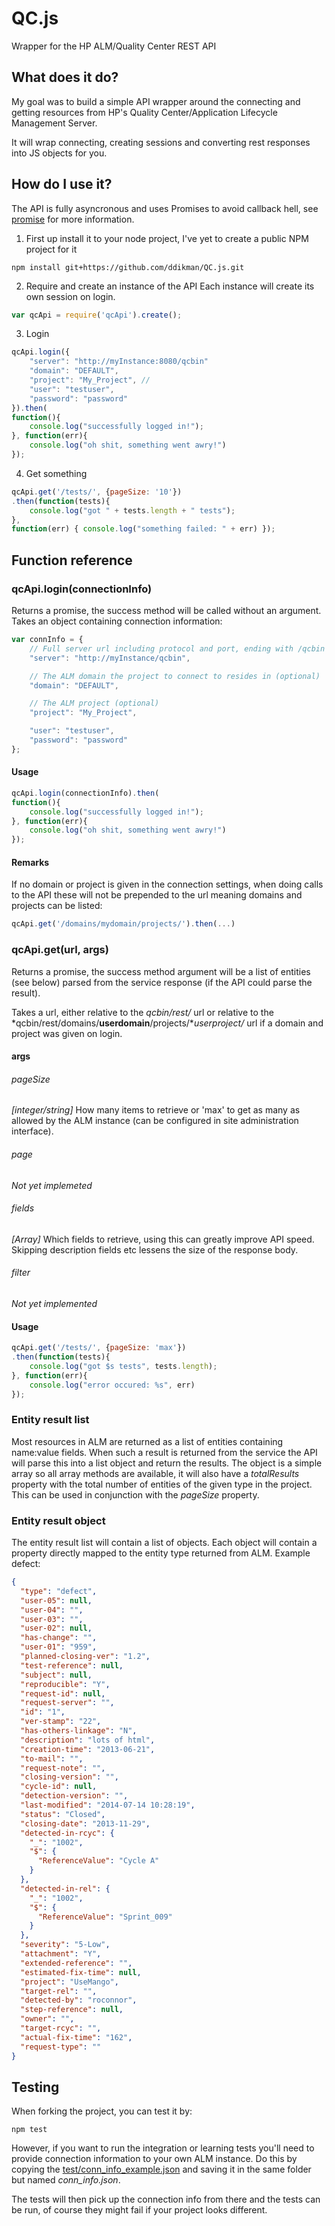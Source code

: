 # QC.js
Wrapper for the HP ALM/Quality Center REST API

## What does it do?
My goal was to build a simple API wrapper around the connecting and getting resources from HP's Quality Center/Application Lifecycle Management Server.

It will wrap connecting, creating sessions and converting rest responses into JS objects for you.

## How do I use it?

The API is fully asyncronous and uses Promises to avoid callback hell, see [promise](https://www.npmjs.com/package/promise) for more information.

1. First up install it to your node project, I've yet to create a public NPM project for it
``` shell
npm install git+https://github.com/ddikman/QC.js.git
```

2. Require and create an instance of the API
Each instance will create its own session on login.

``` javascript
var qcApi = require('qcApi').create();
```

3. Login
``` javascript
qcApi.login({
	"server": "http://myInstance:8080/qcbin"
	"domain": "DEFAULT",
	"project": "My_Project", //
	"user": "testuser",
	"password": "password"
}).then(
function(){
	console.log("successfully logged in!");
}, function(err){
	console.log("oh shit, something went awry!")
});
```
4. Get something
``` javascript
qcApi.get('/tests/', {pageSize: '10'})
.then(function(tests){
	console.log("got " + tests.length + " tests");
}, 
function(err) { console.log("something failed: " + err) });
```
## Function reference

### qcApi.login(connectionInfo)
Returns a promise, the success method will be called without an argument.
Takes an object containing connection information:
``` javascript
var connInfo = {
	// Full server url including protocol and port, ending with /qcbin
	"server": "http://myInstance/qcbin",

	// The ALM domain the project to connect to resides in (optional)
	"domain": "DEFAULT",

	// The ALM project (optional)
	"project": "My_Project",

	"user": "testuser",
	"password": "password"
};
```

#### Usage
``` javascript
qcApi.login(connectionInfo).then(
function(){
	console.log("successfully logged in!");
}, function(err){
	console.log("oh shit, something went awry!")
});
```
#### Remarks
If no domain or project is given in the connection settings, when doing calls to the API these will not be prepended to the url meaning domains and projects can be listed:
``` javascript
qcApi.get('/domains/mydomain/projects/').then(...)
```

### qcApi.get(url, args)
Returns a promise, the success method argument will be a list of entities (see below) parsed from the service response (if the API could parse the result).

Takes a url, either relative to the *qcbin/rest/* url or relative to the *qcbin/rest/domains/**userdomain**/projects/**userproject/* url if a domain and project was given on login.
#### args
###### pageSize
*[integer/string]* How many items to retrieve or 'max' to get as many as allowed by the ALM instance (can be configured in site administration interface).
###### page
*Not yet implemeted*
###### fields
*[Array]* Which fields to retrieve, using this can greatly improve API speed. Skipping description fields etc lessens the size of the response body.
###### filter
*Not yet implemented*

#### Usage
``` javascript
qcApi.get('/tests/', {pageSize: 'max'})
.then(function(tests){
	console.log("got $s tests", tests.length);
}, function(err){
	console.log("error occured: %s", err)
});
````

### Entity result list
Most resources in ALM are returned as a list of entities containing name:value fields. When such a result is returned from the service the API will parse this into
a list object and return the results. The object is a simple array so all array methods are available, it will also have a *totalResults* property with the total number
of entities of the given type in the project. This can be used in conjunction with the *pageSize* property.

### Entity result object
The entity result list will contain a list of objects. Each object will contain a property directly mapped to the entity type returned from ALM.
Example defect:
``` json
{
  "type": "defect",
  "user-05": null,
  "user-04": "",
  "user-03": "",
  "user-02": null,
  "has-change": "",
  "user-01": "959",
  "planned-closing-ver": "1.2",
  "test-reference": null,
  "subject": null,
  "reproducible": "Y",
  "request-id": null,
  "request-server": "",
  "id": "1",
  "ver-stamp": "22",
  "has-others-linkage": "N",
  "description": "lots of html",
  "creation-time": "2013-06-21",
  "to-mail": "",
  "request-note": "",
  "closing-version": "",
  "cycle-id": null,
  "detection-version": "",
  "last-modified": "2014-07-14 10:28:19",
  "status": "Closed",
  "closing-date": "2013-11-29",
  "detected-in-rcyc": {
    "_": "1002",
    "$": {
      "ReferenceValue": "Cycle A"
    }
  },
  "detected-in-rel": {
    "_": "1002",
    "$": {
      "ReferenceValue": "Sprint_009"
    }
  },
  "severity": "5-Low",
  "attachment": "Y",
  "extended-reference": "",
  "estimated-fix-time": null,
  "project": "UseMango",
  "target-rel": "",
  "detected-by": "roconnor",
  "step-reference": null,
  "owner": "",
  "target-rcyc": "",
  "actual-fix-time": "162",
  "request-type": ""
}
```


## Testing
When forking the project, you can test it by:
``` shell
npm test
```

However, if you want to run the integration or learning tests you'll need to provide connection information to your own ALM instance.
Do this by copying the [test/conn_info_example.json](https://github.com/ddikman/QC.js/blob/master/test/conn_info_example.json) and saving it in the same folder but named *conn_info.json*.

The tests will then pick up the connection info from there and the tests can be run, of course they might fail if your project looks different.